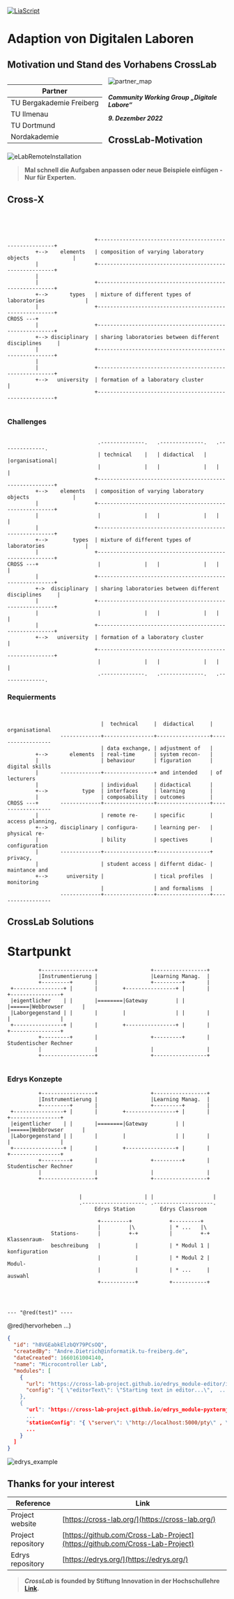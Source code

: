 <!--
author:   Sebastian Zug, André Dietrich
email:    sebastian.zug@informatik.tu-freiberg.de & andre.dietrich@informatik.tu-freiberg.de

version:  0.0.1
language: en
narrator: UK English Female

icon:     https://cross-lab.org/content/images/2021/11/Logo-mit-5-mehrfarbig.png

<span style="color:red">@0</span>

-->

[![LiaScript](https://raw.githubusercontent.com/LiaScript/LiaScript/master/badges/course.svg)](https://liascript.github.io/course/?https://raw.githubusercontent.com/Cross-Lab-Project/presentations/main/HDF_CommunityGroup_2022/CWG_Presentation.md#1)

# Adaption von Digitalen Laboren
<h2>Motivation und Stand des Vorhabens CrossLab </h2>

<div style="width: 46%; float: left">

| Partner                  |
| ------------------------ |
| TU Bergakademie Freiberg |
| TU Ilmenau               |
| TU Dortmund              |
| Nordakademie             |

</div>

![partner_map](./Partners.png "")<!-- style="width: 50%; float: right" -->

<h5><p>Community Working Group „Digitale Labore“</p>9. Dezember 2022</h5>

## CrossLab-Motivation

![eLabRemoteInstallation](./OldRemoteLabMagdeburg.png "First remote-lab implementation [Industrial eLab](https://www.wihoforschung.de/wihoforschung/de/bmbf-projektfoerderung/foerderlinien/forschung-zur-digitalen-hochschulbildung/erste-foerderlinie-zur-digitalen-hochschulbildung/industrial-elab/industrial-elab_node.html)")<!-- style="width: 90%; display: block; margin-left: auto; margin-right: auto;"-->

> __Mal schnell die Aufgaben anpassen oder neue Beispiele einfügen - Nur für Experten.__

## Cross-X

```ascii




                            +--------------------------------------------------------+
         +-->    elements   | composition of varying laboratory objects              |
         |                  +--------------------------------------------------------+
         |
         |                  +--------------------------------------------------------+
         +-->       types   | mixture of different types of laboratories             |
         |                  +--------------------------------------------------------+
CROSS ---+
         |                  +--------------------------------------------------------+
         +--> disciplinary  | sharing laboratories between different disciplines     |
         |                  +--------------------------------------------------------+
         |
         |                  +--------------------------------------------------------+
         +-->   university  | formation of a laboratory cluster                      |
                            +--------------------------------------------------------+


```

### Challenges

```ascii

                             .--------------.   .--------------.   .--------------.
                             | technical    |   | didactical   |   |organisational|
                             |              |   |              |   |              |
                            +--------------------------------------------------------+
         +-->    elements   | composition of varying laboratory objects              |
         |                  +--------------------------------------------------------+
         |                   |              |   |              |   |              |
         |                  +--------------------------------------------------------+
         +-->        types  | mixture of different types of laboratories             |
         |                  +--------------------------------------------------------+
CROSS ---+                   |              |   |              |   |              |
         |                  +--------------------------------------------------------+
         +->  disciplinary  | sharing laboratories between different disciplines     |
         |                  +--------------------------------------------------------+
         |                   |              |   |              |   |              |
         |                  +--------------------------------------------------------+
         +-->   university  | formation of a laboratory cluster                      |
                            +--------------------------------------------------------+
                             |              |   |              |   |              |
                             .--------------.   .--------------.   .--------------.
```

### Requierments

```ascii


                              |  technical     |  didactical     |  organisational
                 -------------+----------------+-----------------+------------------
                              | data exchange, | adjustment of   |
         +-->       elements  | real-time      | system recon-   |
         |                    | behaviour      | figuration      | digital skills
         |       -------------+----------------+ and intended    | of lecturers
         |                    | individual     | didactical      |
         +-->           type  | interfaces     | learning        |
         |                    | composability  | outcomes        |
CROSS ---+       -------------+----------------+-----------------+------------------
         |                    | remote re-     | specific        | access planning,
         +-->    disciplinary | configura-     | learning per-   | physical re-
         |                    | bility         | spectives       | configuration
         |       -------------+----------------+-----------------+ privacy,
         |                    | student access | differnt didac- | maintance and
         +-->      university |                | tical profiles  | monitoring
                              |                | and formalisms  |
                 -------------+----------------+-----------------+------------------
```

## CrossLab Solutions

Startpunkt
==================


```ascii
          +-----------------+                 +-----------------+
          |Instrumentierung |                 |Learning Manag.  |    
          +---------+       |                 +---------+       |   
 +----------------+ |       |        +----------------+ |       |      +----------------+         
 |eigentlicher    | |       |========|Gateway         | |       |======|Webbrowser      |              
 |Laborgegenstand | |       |        |                | |       |      |                |     
 +----------------+ |       |        +----------------+ |       |      +----------------+   
          +---------+       |                 +---------+       |      Studentischer Rechner
          |                 |                 |                 |
          +-----------------+                 +-----------------+


```

### Edrys Konzepte


```ascii
          +-----------------+                 +-----------------+
          |Instrumentierung |                 |Learning Manag.  |    
          +---------+       |                 +---------+       |   
 +----------------+ |       |        +----------------+ |       |      +----------------+         
 |eigentlicher    | |       |========|Gateway         | |       |======|Webbrowser      |              
 |Laborgegenstand | |       |        |                | |       |      |                |     
 +----------------+ |       |        +----------------+ |       |      +----------------+   
          +---------+       |                 +---------+       |      Studentischer Rechner
          |                 |                 |                 |
          +-----------------+                 +-----------------+


                       |                    | |                   |
                       .--------------------. .-------------------.
                            Edrys Station        Edrys Classroom

                             +---------+            +---------+   
                             |         |\           | * ...   |\  
              Stations-      |         +-+          |         +-+    Klassenraum-
              beschreibung   |           |          | * Modul 1 |       konfiguration
                             |           |          | * Modul 2 |    Modul-
                             |           |          | * ...     |       auswahl
                             +-----------+          +-----------+




--- "@red(test)" ----

```

@red(hervorheben ...)




```json MicrocontrollerLab.config
{
  "id": "h8VGEabkElzbQY79PCsOQ",
  "createdBy": "Andre.Dietrich@informatik.tu-freiberg.de",
  "dateCreated": 1660161004140,
  "name": "Microcontroller Lab",
  "modules": [
    {
      "url": "https://cross-lab-project.github.io/edrys_module-editor/index.html",
      "config": "{ \"editorText\": \"Starting text in editor...\",  ....
    },
    {
      "url": "https://cross-lab-project.github.io/edrys_module-pyxtermjs/index.html",
      ...
      "stationConfig": "{ \"server\": \"http://localhost:5000/pty\" , \"execute\": \"pty-execute\" }",
      ...
    }
  ]
}
```

![edrys_example](./CrossLabEdrysSolution.jpeg "Resulting Edrys Laboratory Configuration")


## Thanks for your interest

| Reference          | Link |
|--------------------|------|
| Project website    | [https://cross-lab.org/](https://cross-lab.org/) |
| Project repository |[https://github.com/Cross-Lab-Project](https://github.com/Cross-Lab-Project) |
| Edrys repository   | [https://edrys.org/](https://edrys.org/)|

> ___CrossLab_ is founded by Stiftung Innovation in der Hochschullehre [Link](https://stiftung-hochschullehre.de/projekt/crosslab/).__
